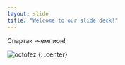 ```yaml
---
layout: slide
title: "Welcome to our slide deck!"
---
```


Спартак -чемпион!

![octofez](https://octodex.github.com/images/octofez.png)
{: .center}

